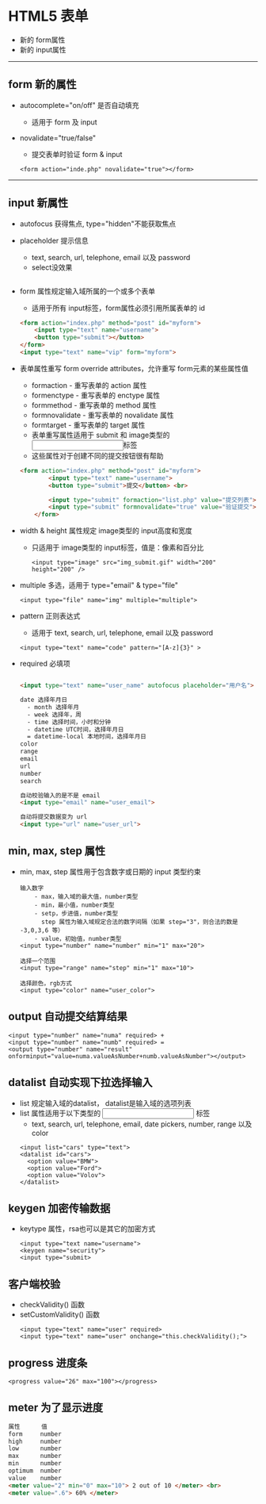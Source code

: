 
# HTML5 表单
- 新的 form属性
- 新的 input属性
---



## form 新的属性
- autocomplete="on/off" 是否自动填充
    + 适用于 form 及 input

- novalidate="true/false"
  + 提交表单时验证 form & input
  ```
  <form action="inde.php" novalidate="true"></form>
  ```
---



## input 新属性
- autofocus 获得焦点, type="hidden"不能获取焦点
- placeholder 提示信息
  + text, search, url, telephone, email 以及 password
  + select没效果
  ```
  ```

- form 属性规定输入域所属的一个或多个表单
    + 适用于所有 input标签，form属性必须引用所属表单的 id
    ```HTML
    <form action="index.php" method="post" id="myform">
        <input type="text" name="username">
        <button type="submit"></button>
    </form>
    <input type="text" name="vip" form="myform">
    ```
- 表单属性重写 form override attributes，允许重写 form元素的某些属性值
    + formaction - 重写表单的 action 属性
    + formenctype - 重写表单的 enctype 属性
    + formmethod - 重写表单的 method 属性
    + formnovalidate - 重写表单的 novalidate 属性
    + formtarget - 重写表单的 target 属性
    + 表单重写属性适用于 submit 和 image类型的 <input>标签
    + 这些属性对于创建不同的提交按钮很有帮助
    ```HTML
    <form action="index.php" method="post" id="myform">
            <input type="text" name="username">
            <button type="submit">提交</button> <br>

            <input type="submit" formaction="list.php" value="提交列表">
            <input type="submit" formnovalidate="true" value="验证提交">
        </form>
    ```

- width & height 属性规定 image类型的 input高度和宽度
  + 只适用于 image类型的 input标签，值是：像素和百分比
    ```
    <input type="image" src="img_submit.gif" width="200" height="200" />
    ```

- multiple 多选，适用于 type="email" & type="file"
  ```
  <input type="file" name="img" multiple="multiple">
  ```

- pattern 正则表达式
  + 适用于 text, search, url, telephone, email 以及 password
  ```
  <input type="text" name="code" pattern="[A-z]{3}" >
  ```
- required 必填项

  ```HTML

  <input type="text" name="user_name" autofocus placeholder="用户名">
  ```

  ```HTML
  date 选择年月日
    - month 选择年月
    - week 选择年，周
    - time 选择时间，小时和分钟
    - datetime UTC时间，选择年月日
    = datetime-local 本地时间，选择年月日
  color
  range
  email
  url
  number
  search

  自动校验输入的是不是 email
  <input type="email" name="user_email">

  自动将提交数据变为 url
  <input type="url" name="user_url">
  ```

## min, max, step 属性
- min, max, step 属性用于包含数字或日期的 input 类型约束
  ```
  输入数字
      - max，输入域的最大值，number类型
      - min，最小值，number类型
      - setp，步进值，number类型
        step 属性为输入域规定合法的数字间隔（如果 step="3"，则合法的数是 -3,0,3,6 等）
      - value，初始值，number类型
  <input type="number" name="number" min="1" max="20">

  选择一个范围
  <input type="range" name="step" min="1" max="10">

  选择颜色，rgb方式
  <input type="color" name="user_color">
  ```


## output 自动提交结算结果
  ```
  <input type="number" name="numa" required> +
  <input type="number" name="numb" required> =
  <output type="number" name="result" onforminput="value=numa.valueAsNumber+numb.valueAsNumber"></output>
  ```


## datalist 自动实现下拉选择输入
- list 规定输入域的datalist， datalist是输入域的选项列表
- list 属性适用于以下类型的 <input> 标签
    + text, search, url, telephone, email, date pickers, number, range 以及 color
  ```
  <input list="cars" type="text">
  <datalist id="cars">
    <option value="BMW">
    <option value="Ford">
    <option value="Volov">
  </datalist>
  ```


## keygen 加密传输数据
- keytype 属性，rsa也可以是其它的加密方式
  ```
  <input type="text name="username">
  <keygen name="security">
  <input type="submit>
  ```


## 客户端校验
- checkValidity() 函数
- setCustomValidity() 函数
  ```
  <input type="text" name="user" required>
  <input type="text" name="user" onchange="this.checkValidity();">
  ```


## progress 进度条
  ```
  <progress value="26" max="100"></progress>
  ```

## meter 为了显示进度
  ```HTML
  属性      值
  form     number
  high     number
  low      number
  max      number
  min      number
  optimum  number
  value    number
  <meter value="2" min="0" max="10"> 2 out of 10 </meter> <br>
  <meter value=".6"> 60% </meter>
  ```